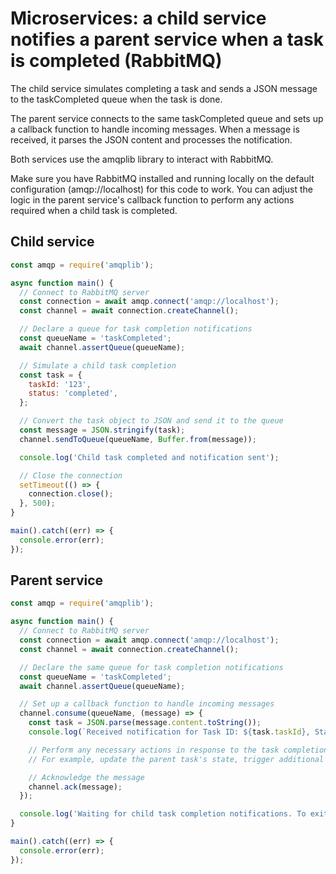 # Microservices: a child service notifies a parent service when a task is completed (RabbitMQ)

The child service simulates completing a task and sends a JSON message to the taskCompleted queue when the task is done.

The parent service connects to the same taskCompleted queue and sets up a callback function to handle incoming messages. When a message is received, it parses the JSON content and processes the notification.

Both services use the amqplib library to interact with RabbitMQ.

Make sure you have RabbitMQ installed and running locally on the default configuration (amqp://localhost) for this code to work. You can adjust the logic in the parent service's callback function to perform any actions required when a child task is completed.

## Child service

```js
const amqp = require('amqplib');

async function main() {
  // Connect to RabbitMQ server
  const connection = await amqp.connect('amqp://localhost');
  const channel = await connection.createChannel();

  // Declare a queue for task completion notifications
  const queueName = 'taskCompleted';
  await channel.assertQueue(queueName);

  // Simulate a child task completion
  const task = {
    taskId: '123',
    status: 'completed',
  };

  // Convert the task object to JSON and send it to the queue
  const message = JSON.stringify(task);
  channel.sendToQueue(queueName, Buffer.from(message));

  console.log('Child task completed and notification sent');

  // Close the connection
  setTimeout(() => {
    connection.close();
  }, 500);
}

main().catch((err) => {
  console.error(err);
});
```

## Parent service

```js
const amqp = require('amqplib');

async function main() {
  // Connect to RabbitMQ server
  const connection = await amqp.connect('amqp://localhost');
  const channel = await connection.createChannel();

  // Declare the same queue for task completion notifications
  const queueName = 'taskCompleted';
  await channel.assertQueue(queueName);

  // Set up a callback function to handle incoming messages
  channel.consume(queueName, (message) => {
    const task = JSON.parse(message.content.toString());
    console.log(`Received notification for Task ID: ${task.taskId}, Status: ${task.status}`);

    // Perform any necessary actions in response to the task completion notification
    // For example, update the parent task's state, trigger additional tasks, etc.

    // Acknowledge the message
    channel.ack(message);
  });

  console.log('Waiting for child task completion notifications. To exit, press Ctrl+C');
}

main().catch((err) => {
  console.error(err);
});
```

